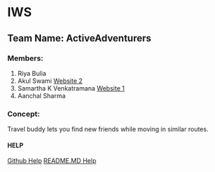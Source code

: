 # IWS
## Team Name: ActiveAdventurers
### Members:
1. Riya Bulia
2. Akul Swami [Website 2](https://plnkr.co/LFZuh5T7gRxiLyF9rCv6)
3. Samartha K Venkatramana [Website 1](http://plnkr.co/U66zj6YoJ3invoH7DtP9)
4. Aanchal Sharma
### Concept:
Travel buddy lets you find new friends while moving in similar routes.

#### HELP
[Github Help](https://help.github.com/articles/adding-an-existing-project-to-github-using-the-command-line/)
[README.MD Help](https://help.github.com/articles/basic-writing-and-formatting-syntax/#styling-text)
